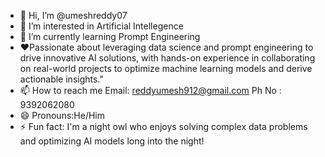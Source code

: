 - 👋 Hi, I’m @umeshreddy07
- 👀 I’m interested in Artificial Intellegence
- 🌱 I’m currently learning Prompt Engineering
- ❤️Passionate about leveraging data science and prompt engineering to drive innovative AI solutions, with hands-on experience in collaborating on real-world projects to optimize machine learning models and derive actionable insights."
- 📫 How to reach me Email: reddyumesh912@gmail.com Ph No : 9392062080
- 😄 Pronouns:He/Him
- ⚡ Fun fact: I'm a night owl who enjoys solving complex data problems and optimizing AI models long into the night!

<!---
umeshreddy07/umeshreddy07 is a ✨ special ✨ repository because its `README.md` (this file) appears on your GitHub profile.
You can click the Preview link to take a look at your changes.
--->
